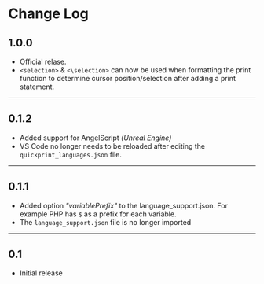# Change Log

## 1.0.0
- Official relase.
- `<selection>` & `<\selection>` can now be used when formatting the print function to determine cursor position/selection after adding a print statement.

***

## 0.1.2
- Added support for AngelScript _(Unreal Engine)_
- VS Code no longer needs to be reloaded after editing the `quickprint_languages.json` file.

***

## 0.1.1
- Added option _"variablePrefix"_ to the language_support.json. For example PHP has `$` as a prefix for each variable.
- The `language_support.json` file is no longer imported
***

## 0.1

- Initial release